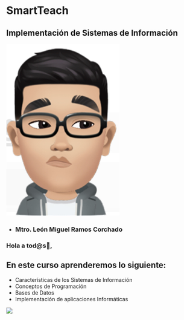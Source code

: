 # SmartTeach
## Implementación de Sistemas de Información 
![](./Images/leon.jpg)
* ### Mtro. León Miguel Ramos Corchado 
### Hola a tod@s👋,

## En este curso aprenderemos lo siguiente:
* Características de los Sistemas de Información
* Conceptos de Programación
* Bases de Datos
* Implementación de aplicaciones Informáticas

![](./Images/header.jpg)

